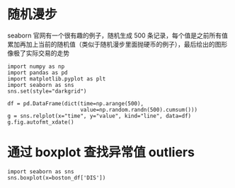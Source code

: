 # 随机漫步

seaborn 官网有一个很有趣的例子，随机生成 500 条记录，每个值是之前所有值累加再加上当前的随机值（类似于随机漫步里面抛硬币的例子），最后绘出的图形像极了实际交易的走势

```
import numpy as np
import pandas as pd
import matplotlib.pyplot as plt
import seaborn as sns
sns.set(style="darkgrid")

df = pd.DataFrame(dict(time=np.arange(500),
                       value=np.random.randn(500).cumsum()))
g = sns.relplot(x="time", y="value", kind="line", data=df)
g.fig.autofmt_xdate()
```

# 通过 boxplot 查找异常值 outliers

```
import seaborn as sns
sns.boxplot(x=boston_df['DIS'])
```
